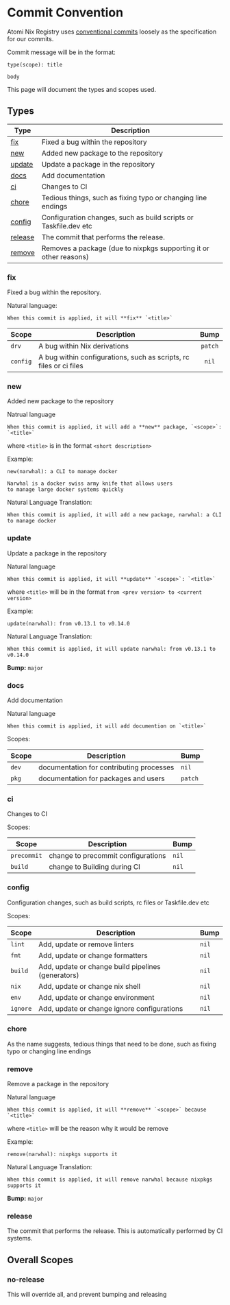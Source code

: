 # Commit Convention

Atomi Nix Registry uses [conventional commits](https://www.conventionalcommits.org/en/v1.0.0/) loosely as the specification
for our commits.

Commit message will be in the format:

```
type(scope): title

body
```

This page will document the types and scopes used.

## Types

| Type                | Description                                                       |
| ------------------- | ----------------------------------------------------------------- |
| [fix](#fix)         | Fixed a bug within the repository                                 |
| [new](#new)         | Added new package to the repository                               |
| [update](#update)   | Update a package in the repository                                |
| [docs](#docs)       | Add documentation                                                 |
| [ci](#ci)           | Changes to CI                                                     |
| [chore](#chore)     | Tedious things, such as fixing typo or changing line endings      |
| [config](#config)   | Configuration changes, such as build scripts or Taskfile.dev etc  |
| [release](#release) | The commit that performs the release.                             |
| [remove](#remove)   | Removes a package (due to nixpkgs supporting it or other reasons) |

### fix

Fixed a bug within the repository.

Natural language:

```
When this commit is applied, it will **fix** `<title>`
```

| Scope    | Description                                                        |  Bump   |
| -------- | ------------------------------------------------------------------ | :-----: |
| `drv`    | A bug within Nix derivations                                       | `patch` |
| `config` | A bug within configurations, such as scripts, rc files or ci files |  `nil`  |

### new

Added new package to the repository

Natrual language

```
When this commit is applied, it will add a **new** package, `<scope>`: `<title>`
```

where `<title>` is in the format `<short description>`

Example:

```
new(narwhal): a CLI to manage docker

Narwhal is a docker swiss army knife that allows users
to manage large docker systems quickly
```

Natural Language Translation:

```
When this commit is applied, it will add a new package, narwhal: a CLI to manage docker
```

### update

Update a package in the repository

Natural language

```
When this commit is applied, it will **update** `<scope>`: `<title>`
```

where `<title>` will be in the format `from <prev version> to <current version>`

Example:

```
update(narwhal): from v0.13.1 to v0.14.0
```

Natural Language Translation:

```
When this commit is applied, it will update narwhal: from v0.13.1 to v0.14.0
```

**Bump:** `major`

### docs

Add documentation

Natural language

```
When this commit is applied, it will add documention on `<title>`
```

Scopes:

| Scope | Description                              | Bump    |
| ----- | ---------------------------------------- | ------- |
| `dev` | documentation for contributing processes | `nil`   |
| `pkg` | documentation for packages and users     | `patch` |

### ci

Changes to CI

Scopes:

| Scope       | Description                        | Bump  |
| ----------- | ---------------------------------- | ----- |
| `precommit` | change to precommit configurations | `nil` |
| `build`     | change to Building during CI       | `nil` |

### config

Configuration changes, such as build scripts, rc files or Taskfile.dev etc

Scopes:

| Scope    | Description                                        | Bump  |
| -------- | -------------------------------------------------- | ----- |
| `lint`   | Add, update or remove linters                      | `nil` |
| `fmt`    | Add, update or change formatters                   | `nil` |
| `build`  | Add, update or change build pipelines (generators) | `nil` |
| `nix`    | Add, update or change nix shell                    | `nil` |
| `env`    | Add, update or change environment                  | `nil` |
| `ignore` | Add, update or change ignore configurations        | `nil` |

### chore

As the name suggests, tedious things that need to be done, such as fixing typo or changing line endings

### remove

Remove a package in the repository

Natural language

```
When this commit is applied, it will **remove** `<scope>` because `<title>`
```

where `<title>` will be the reason why it would be remove

Example:

```
remove(narwhal): nixpkgs supports it
```

Natural Language Translation:

```
When this commit is applied, it will remove narwhal because nixpkgs supports it
```

**Bump:** `major`

### release

The commit that performs the release. This is automatically performed by CI systems.

## Overall Scopes

### no-release

This will override all, and prevent bumping and releasing
